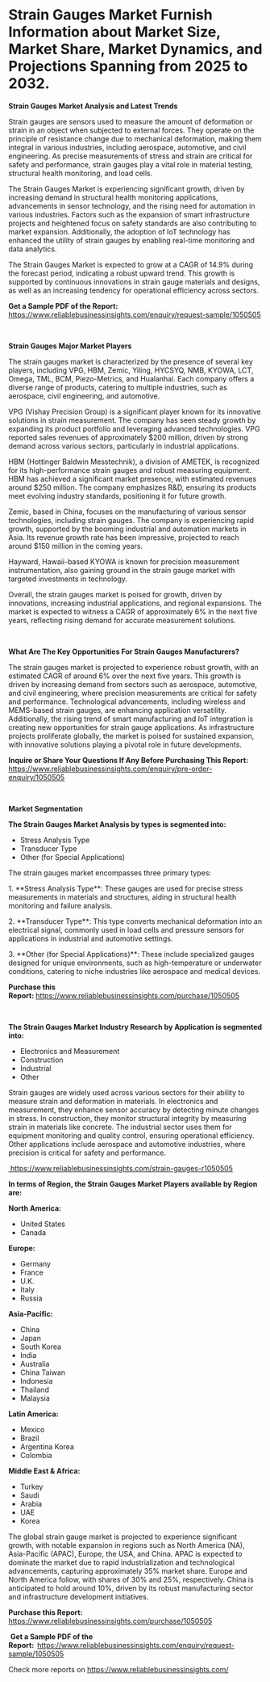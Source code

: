 <p><h1>Strain Gauges Market Furnish Information about Market Size, Market Share, Market Dynamics, and Projections Spanning from 2025 to 2032.</h1></p><p><strong>Strain Gauges Market Analysis and Latest Trends</strong></p>
<p><p>Strain gauges are sensors used to measure the amount of deformation or strain in an object when subjected to external forces. They operate on the principle of resistance change due to mechanical deformation, making them integral in various industries, including aerospace, automotive, and civil engineering. As precise measurements of stress and strain are critical for safety and performance, strain gauges play a vital role in material testing, structural health monitoring, and load cells.</p><p>The Strain Gauges Market is experiencing significant growth, driven by increasing demand in structural health monitoring applications, advancements in sensor technology, and the rising need for automation in various industries. Factors such as the expansion of smart infrastructure projects and heightened focus on safety standards are also contributing to market expansion. Additionally, the adoption of IoT technology has enhanced the utility of strain gauges by enabling real-time monitoring and data analytics.</p><p>The Strain Gauges Market is expected to grow at a CAGR of 14.9% during the forecast period, indicating a robust upward trend. This growth is supported by continuous innovations in strain gauge materials and designs, as well as an increasing tendency for operational efficiency across sectors.</p></p>
<p><strong>Get a Sample PDF of the Report:&nbsp;</strong> <a href="https://www.reliablebusinessinsights.com/enquiry/request-sample/1050505?utm_campaign=3256&utm_medium=2&utm_source=Github&utm_content=ia&utm_term=06042025&utm_id=strain-gauges">https://www.reliablebusinessinsights.com/enquiry/request-sample/1050505</a></p>
<p>&nbsp;</p>
<p><strong>Strain Gauges Major Market Players</strong></p>
<p><p>The strain gauges market is characterized by the presence of several key players, including VPG, HBM, Zemic, Yiling, HYCSYQ, NMB, KYOWA, LCT, Omega, TML, BCM, Piezo-Metrics, and Hualanhai. Each company offers a diverse range of products, catering to multiple industries, such as aerospace, civil engineering, and automotive.</p><p>VPG (Vishay Precision Group) is a significant player known for its innovative solutions in strain measurement. The company has seen steady growth by expanding its product portfolio and leveraging advanced technologies. VPG reported sales revenues of approximately $200 million, driven by strong demand across various sectors, particularly in industrial applications.</p><p>HBM (Hottinger Baldwin Messtechnik), a division of AMETEK, is recognized for its high-performance strain gauges and robust measuring equipment. HBM has achieved a significant market presence, with estimated revenues around $250 million. The company emphasizes R&D, ensuring its products meet evolving industry standards, positioning it for future growth.</p><p>Zemic, based in China, focuses on the manufacturing of various sensor technologies, including strain gauges. The company is experiencing rapid growth, supported by the booming industrial and automation markets in Asia. Its revenue growth rate has been impressive, projected to reach around $150 million in the coming years.</p><p>Hayward, Hawaii-based KYOWA is known for precision measurement instrumentation, also gaining ground in the strain gauge market with targeted investments in technology. </p><p>Overall, the strain gauges market is poised for growth, driven by innovations, increasing industrial applications, and regional expansions. The market is expected to witness a CAGR of approximately 6% in the next five years, reflecting rising demand for accurate measurement solutions.</p></p>
<p>&nbsp;</p>
<p><strong>What Are The Key Opportunities For Strain Gauges Manufacturers?</strong></p>
<p><p>The strain gauges market is projected to experience robust growth, with an estimated CAGR of around 6% over the next five years. This growth is driven by increasing demand from sectors such as aerospace, automotive, and civil engineering, where precision measurements are critical for safety and performance. Technological advancements, including wireless and MEMS-based strain gauges, are enhancing application versatility. Additionally, the rising trend of smart manufacturing and IoT integration is creating new opportunities for strain gauge applications. As infrastructure projects proliferate globally, the market is poised for sustained expansion, with innovative solutions playing a pivotal role in future developments.</p></p>
<p><strong>Inquire or Share Your Questions If Any Before Purchasing This Report:</strong> <a href="https://www.reliablebusinessinsights.com/enquiry/pre-order-enquiry/1050505?utm_campaign=3256&utm_medium=2&utm_source=Github&utm_content=ia&utm_term=06042025&utm_id=strain-gauges">https://www.reliablebusinessinsights.com/enquiry/pre-order-enquiry/1050505</a></p>
<p>&nbsp;</p>
<p><strong>Market Segmentation</strong></p>
<p><strong>The Strain Gauges Market Analysis by types is segmented into:</strong></p>
<p><ul><li>Stress Analysis Type</li><li>Transducer Type</li><li>Other (for Special Applications)</li></ul></p>
<p><p>The strain gauges market encompasses three primary types: </p><p>1. **Stress Analysis Type**: These gauges are used for precise stress measurements in materials and structures, aiding in structural health monitoring and failure analysis. </p><p>2. **Transducer Type**: This type converts mechanical deformation into an electrical signal, commonly used in load cells and pressure sensors for applications in industrial and automotive settings. </p><p>3. **Other (for Special Applications)**: These include specialized gauges designed for unique environments, such as high-temperature or underwater conditions, catering to niche industries like aerospace and medical devices.</p></p>
<p><strong>Purchase this Report:&nbsp;</strong><a href="https://www.reliablebusinessinsights.com/purchase/1050505?utm_campaign=3256&utm_medium=2&utm_source=Github&utm_content=ia&utm_term=06042025&utm_id=strain-gauges">https://www.reliablebusinessinsights.com/purchase/1050505</a></p>
<p>&nbsp;</p>
<p><strong>The Strain Gauges Market Industry Research by Application is segmented into:</strong></p>
<p><ul><li>Electronics and Measurement</li><li>Construction</li><li>Industrial</li><li>Other</li></ul></p>
<p><p>Strain gauges are widely used across various sectors for their ability to measure strain and deformation in materials. In electronics and measurement, they enhance sensor accuracy by detecting minute changes in stress. In construction, they monitor structural integrity by measuring strain in materials like concrete. The industrial sector uses them for equipment monitoring and quality control, ensuring operational efficiency. Other applications include aerospace and automotive industries, where precision is critical for safety and performance.</p></p>
<p><a href="https://www.reliablebusinessinsights.com/strain-gauges-r1050505?utm_campaign=3256&utm_medium=2&utm_source=Github&utm_content=ia&utm_term=06042025&utm_id=strain-gauges">&nbsp;https://www.reliablebusinessinsights.com/strain-gauges-r1050505</a></p>
<p><strong>In terms of Region, the Strain Gauges Market Players available by Region are:</strong></p>
<p>
    <p> <strong> North America: </strong>
        <ul>
            <li>United States</li>
            <li>Canada</li>
        </ul>
        </p> 
    <p> <strong> Europe: </strong>
        <ul>
            <li>Germany</li>
            <li>France</li>
            <li>U.K.</li>
            <li>Italy</li>
            <li>Russia</li>
        </ul>
        </p> 
    <p> <strong> Asia-Pacific: </strong>
        <ul>
            <li>China</li>
            <li>Japan</li>
            <li>South Korea</li>
            <li>India</li>
            <li>Australia</li>
            <li>China Taiwan</li>
            <li>Indonesia</li>
            <li>Thailand</li>
            <li>Malaysia</li>
        </ul>
        </p> 
    <p> <strong> Latin America: </strong>
        <ul>
            <li>Mexico</li>
            <li>Brazil</li>
            <li>Argentina Korea</li>
            <li>Colombia</li>
        </ul>
        </p> 
    <p> <strong> Middle East & Africa: </strong>
        <ul>
            <li>Turkey</li>
            <li>Saudi</li>
            <li>Arabia</li>
            <li>UAE</li>
            <li>Korea</li>
        </ul>
    </p>
    </p>
<p><p>The global strain gauge market is projected to experience significant growth, with notable expansion in regions such as North America (NA), Asia-Pacific (APAC), Europe, the USA, and China. APAC is expected to dominate the market due to rapid industrialization and technological advancements, capturing approximately 35% market share. Europe and North America follow, with shares of 30% and 25%, respectively. China is anticipated to hold around 10%, driven by its robust manufacturing sector and infrastructure development initiatives.</p></p>
<p><strong>Purchase this Report: </strong><a href="https://www.reliablebusinessinsights.com/purchase/1050505?utm_campaign=3256&utm_medium=2&utm_source=Github&utm_content=ia&utm_term=06042025&utm_id=strain-gauges">https://www.reliablebusinessinsights.com/purchase/1050505</a></p>
<p>&nbsp;<strong>Get a Sample PDF of the Report:&nbsp;&nbsp;</strong><a href="https://www.reliablebusinessinsights.com/enquiry/request-sample/1050505?utm_campaign=3256&utm_medium=2&utm_source=Github&utm_content=ia&utm_term=06042025&utm_id=strain-gauges">https://www.reliablebusinessinsights.com/enquiry/request-sample/1050505</a></p>
<p><strong></strong></p>
<p>Check more reports on <a href="https://www.reliablebusinessinsights.com/?utm_campaign=3256&utm_medium=2&utm_source=Github&utm_content=ia&utm_term=06042025&utm_id=strain-gauges">https://www.reliablebusinessinsights.com/</a></p>
